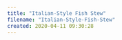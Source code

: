 ```yaml
---
title: "Italian-Style Fish Stew"
filename: "Italian-Style-Fish-Stew"
created: 2020-04-11 09:30:28
---
```

